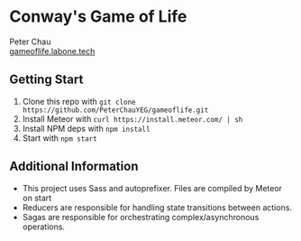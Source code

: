 # Conway's Game of Life
Peter Chau  
[gameoflife.labone.tech](http://gameoflife.labone.tech)

## Getting Start
1. Clone this repo with ```git clone https://github.com/PeterChauYEG/gameoflife.git```
2. Install Meteor with ```curl https://install.meteor.com/ | sh```
3. Install NPM deps with ```npm install```
4. Start with ```npm start```

## Additional Information
- This project uses Sass and autoprefixer. Files are compiled by Meteor on start
- Reducers are responsible for handling state transitions between actions.
- Sagas are responsible for orchestrating complex/asynchronous operations.